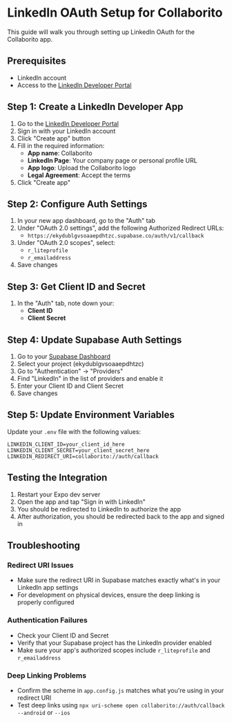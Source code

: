 # LinkedIn OAuth Setup for Collaborito

This guide will walk you through setting up LinkedIn OAuth for the Collaborito app.

## Prerequisites
- LinkedIn account
- Access to the [LinkedIn Developer Portal](https://www.linkedin.com/developers/apps)

## Step 1: Create a LinkedIn Developer App

1. Go to the [LinkedIn Developer Portal](https://www.linkedin.com/developers/apps)
2. Sign in with your LinkedIn account
3. Click "Create app" button
4. Fill in the required information:
   - **App name**: Collaborito
   - **LinkedIn Page**: Your company page or personal profile URL
   - **App logo**: Upload the Collaborito logo
   - **Legal Agreement**: Accept the terms
5. Click "Create app"

## Step 2: Configure Auth Settings

1. In your new app dashboard, go to the "Auth" tab
2. Under "OAuth 2.0 settings", add the following Authorized Redirect URLs:
   - `https://ekydublgvsoaaepdhtzc.supabase.co/auth/v1/callback`
3. Under "OAuth 2.0 scopes", select:
   - `r_liteprofile`
   - `r_emailaddress`
4. Save changes

## Step 3: Get Client ID and Secret

1. In the "Auth" tab, note down your:
   - **Client ID**
   - **Client Secret**

## Step 4: Update Supabase Auth Settings

1. Go to your [Supabase Dashboard](https://app.supabase.io/)
2. Select your project (ekydublgvsoaaepdhtzc)
3. Go to "Authentication" → "Providers"
4. Find "LinkedIn" in the list of providers and enable it
5. Enter your Client ID and Client Secret
6. Save changes

## Step 5: Update Environment Variables

Update your `.env` file with the following values:

```
LINKEDIN_CLIENT_ID=your_client_id_here
LINKEDIN_CLIENT_SECRET=your_client_secret_here
LINKEDIN_REDIRECT_URI=collaborito://auth/callback
```

## Testing the Integration

1. Restart your Expo dev server
2. Open the app and tap "Sign in with LinkedIn"
3. You should be redirected to LinkedIn to authorize the app
4. After authorization, you should be redirected back to the app and signed in

## Troubleshooting

### Redirect URI Issues
- Make sure the redirect URI in Supabase matches exactly what's in your LinkedIn app settings
- For development on physical devices, ensure the deep linking is properly configured

### Authentication Failures
- Check your Client ID and Secret
- Verify that your Supabase project has the LinkedIn provider enabled
- Make sure your app's authorized scopes include `r_liteprofile` and `r_emailaddress`

### Deep Linking Problems
- Confirm the scheme in `app.config.js` matches what you're using in your redirect URI
- Test deep links using `npx uri-scheme open collaborito://auth/callback --android` or `--ios` 
